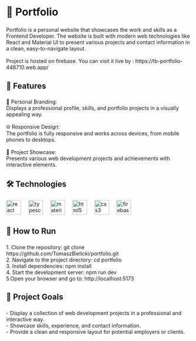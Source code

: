<h1 align="left">🌿 Portfolio</h1>

###

<p align="left">Portfolio is a personal website that showcases the work and skills as a Frontend Developer. The website is built with modern web technologies like React and Material UI to present various projects and contact information in a clean, easy-to-navigate layout.<br><br>Project is hosted on firebase. You can visit it live by : https://tb-portfolio-448710.web.app/</p>

###

<h2 align="left">🚀 Features</h2>

###

<p align="left">🎨 Personal Branding:<br>Displays a professional profile, skills, and portfolio projects in a visually appealing way.<br><br>🌐 Responsive Design:<br>The portfolio is fully responsive and works across devices, from mobile phones to desktops.<br><br>📂 Project Showcase:<br>Presents various web development projects and achievements with interactive elements.</p>

###

<h2 align="left">🛠️ Technologies</h2>

###

<div align="left">
  <img src="https://cdn.jsdelivr.net/gh/devicons/devicon/icons/react/react-original.svg" height="40" alt="react logo"  />
  <img width="12" />
  <img src="https://cdn.jsdelivr.net/gh/devicons/devicon/icons/typescript/typescript-original.svg" height="40" alt="typescript logo"  />
  <img width="12" />
  <img src="https://cdn.jsdelivr.net/gh/devicons/devicon/icons/materialui/materialui-original.svg" height="40" alt="materialui logo"  />
  <img width="12" />
  <img src="https://cdn.jsdelivr.net/gh/devicons/devicon/icons/html5/html5-original.svg" height="40" alt="html5 logo"  />
  <img width="12" />
  <img src="https://cdn.jsdelivr.net/gh/devicons/devicon/icons/css3/css3-original.svg" height="40" alt="css3 logo"  />
  <img width="12" />
  <img src="https://cdn.jsdelivr.net/gh/devicons/devicon/icons/firebase/firebase-plain.svg" height="40" alt="firebase logo"  />
</div>

###

<h2 align="left">📖 How to Run</h2>

###

<p align="left">1. Clone the repository: git clone https://github.com/TomaszBielicki/portfolio.git<br>2. Navigate to the project directory: cd portfolio<br>3. Install dependencies: npm install<br>4. Start the development server: npm run dev<br>5.Open your browser and go to: http://localhost:5173</p>

###

<h2 align="left">🌟 Project Goals</h2>

###

<p align="left">- Display a collection of web development projects in a professional and interactive way.<br>- Showcase skills, experience, and contact information.<br>- Provide a clean and responsive layout for potential employers or clients.</p>

###
